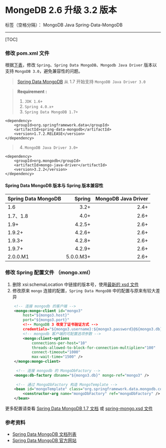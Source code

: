 ﻿# MongeDB 2.6 升级 3.2 版本

标签（空格分隔）： MongoDB Java Spring-Data-MongoDB

---
[TOC]
### 修改 pom.xml 文件
根据[下表](#spring-data-mongodb-版本与-spring-版本兼容性)，修改 `Spring`、`Spring Data MongoDB`、`Mongodb Java Driver` 版本以支持 `MongoDB 3.0`，避免兼容性的问题。
> [Spring Data MongoDB](http://docs.spring.io/spring-data/data-mongodb/docs/1.7.2.RELEASE/reference/html/#new-features.1-7-0) 从 1.7 开始支持 `MongoDB Java Driver 3.0`

> **Requirement :**
> 1. `JDK 1.6+`
> 2. `Spring 4.0.x+`
> 3. `Spring Data MongoDB 1.7+`
>
    <dependency>
        <groupId>org.springframework.data</groupId>
        <artifactId>spring-data-mongodb</artifactId>
        <version>1.7.2.RELEASE</version>
    </dependency>
> 4. `MongoDB Java Driver 3.0+`
>
    <dependency>
 		<groupId>org.mongodb</groupId>
 		<artifactId>mongo-java-driver</artifactId>
        <version>3.2.2</version>
 	</dependency>

#### Spring Data MongoDB 版本与 Spring 版本兼容性
| Spring Data MongoDB | Spring    | MongoDB Java Driver |
| -----------------   | --------: | -----------------:  |
| 1.6                 | 3.2+      | 2.4+                |
| 1.7、1.8            | 4.0+      | 2.6+                |
| 1.9+                | 4.2.5+    | 2.6+                |
| 1.9.2+              | 4.2.6+    | 2.6+                |
| 1.9.3+              | 4.2.8+    | 2.6+                |
| 1.9.7+              | 4.2.9+    | 2.6+                |
| 2.0.0.M1            | 5.0.0.M3+ | 2.6+                |
 
### 修改 Spring 配置文件 （mongo.xml）
1. 删除 xsi:schemaLocation 中链接的版本号，使用[最新的 xsd 文件](http://www.springframework.org/schema/data/mongo/spring-mongo.xsd)
2. 修改原来 `mongo` 连接的配置，`Spring Data MongoDB` 中的配置与原来有较大差异

```xml
    <!-- 连接 mongodb 的客户端 -->
    <mongo:mongo-client id="mongo3" 
        host="${mongo3.host}" 
        port="${mongo3.port}"
        <!-- MongoDB 3 改变了证书验证方式 -->
        credentials="${mongo3.username}:${mongo3.password}@${mongo3.db}" >
        <!-- mongodb 客户端的可配置选项参数 -->
     	<mongo:client-options 
     	    connections-per-host="10"     
     	    threads-allowed-to-block-for-connection-multiplier="100" 
     	    connect-timeout="1000" 
     	    max-wait-time="1500" />
    </mongo:mongo-client>
     
     <!-- 连接 mongodb 的 MongoDbFactory -->
    <mongo:db-factory dbname="${mongo3.db}" mongo-ref="mongo3" />
    
     <!-- 通过 MongoDbFactory 构造 MongoTemplate -->
    <bean id="mongoTemplate" class="org.springframework.data.mongodb.core.MongoTemplate">
     	<constructor-arg name="mongoDbFactory" ref="mongoDbFactory" />
    </bean>
```
更多配置请查看 [Spring Data MongoDB 1.7 文档](http://docs.spring.io/spring-data/data-mongodb/docs/1.7.2.RELEASE/reference/html/#mongo.mongo-3) 或 [spring-mongo.xsd 文件](http://www.springframework.org/schema/data/mongo/spring-mongo.xsd)

### 参考资料
* [Spring Data MongoDB 文档列表](http://docs.spring.io/spring-data/data-mongodb/docs/ )
* [Spring Data MongoDB 官方网站](http://projects.spring.io/spring-data-mongodb/)